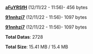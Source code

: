 [**aFuYRSfH**](/data/aFuYRSfH.txt) (12/11/22 - 11:56)- 456 bytes

[**91nnhzi7**](/data/91nnhzi7.txt) (12/11/22 - 11:56)- 1097 bytes

[**91nnhzi7**](/data/91nnhzi7.txt) (12/11/22 - 11:56)- 1097 bytes

**Total Datas**: 2728

**Total Size**: 15.41 MB / 15.4 MB